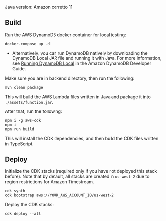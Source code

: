 Java version: Amazon corretto 11


## Build

Run the AWS DynamoDB docker container for local testing:
```
docker-compose up -d
```
 - Alternatively, you can run DynamoDB natively by downloading the DynamoDB Local JAR file and running it with Java. For more information, see [Running DynamoDB Local](https://docs.aws.amazon.com/amazondynamodb/latest/developerguide/DynamoDBLocal.DownloadingAndRunning.html) in the Amazon DynamoDB Developer Guide.

Make sure you are in backend directory, then run the following:
```
mvn clean package
```
This will build the AWS Lambda files written in Java and package it into ```./assets/function.jar```.

After that, run the following:
```
npm i -g aws-cdk
npm i
npm run build
```
This will install the CDK dependencies, and then build the CDK files written in TypeScript.

## Deploy

Initialize the CDK stacks (required only if you have not deployed this stack before). Note that by default, all stacks are created in `us-west-2` due to region restrictions for Amazon Timestream.
```
cdk synth
cdk bootstrap aws://YOUR_AWS_ACCOUNT_ID/us-west-2
```

Deploy the CDK stacks:
```
cdk deploy --all
```